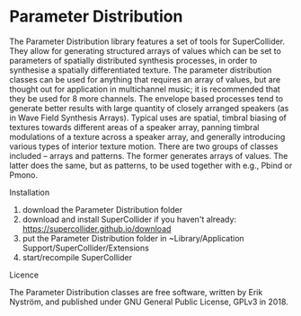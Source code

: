 # Parameter Distribution

The Parameter Distribution library features a set of tools for SuperCollider. They allow for generating structured arrays of values which can be set to parameters of spatially distributed synthesis processes, in order to synthesise a spatially differentiated texture. The parameter distribution classes can be used for anything that requires an array of values, but are thought out for application in multichannel music; it is recommended that they be used for 8 more channels. The envelope based processes tend to generate better results with large quantity of closely arranged speakers (as in Wave Field Synthesis Arrays). Typical uses are spatial, timbral biasing of textures towards different areas of a speaker array, panning timbral modulations of a texture across a speaker array, and generally introducing various types of interior texture motion. There are two groups of classes included – arrays and patterns. The former generates arrays of values. The latter does the same, but as patterns, to be used together with e.g., Pbind or Pmono.

Installation

1) download the Parameter Distribution folder
2) download and install SuperCollider if you haven't already: https://supercollider.github.io/download
3) put the Parameter Distribution folder in ~Library/Application Support/SuperCollider/Extensions
4) start/recompile SuperCollider

Licence

The Parameter Distribution classes are free software, written by Erik Nyström, and published under GNU General Public License, GPLv3 in 2018.
